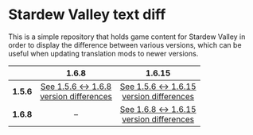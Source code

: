 # Stardew Valley text diff
This is a simple repository that holds game content for Stardew Valley in order to display the difference between various versions, which can be useful when updating translation mods to newer versions.

|           |                        1.6.8                        |                         1.6.15                          |
| --------- | :-------------------------------------------------: | :-----------------------------------------------------: |
| **1.5.6** | [See 1.5.6 ↔ 1.6.8<br>version differences][156-168] | [See 1.5.6 ↔ 1.6.15<br>version differences][156-latest] |
| **1.6.8** |                          –                          | [See 1.6.8 ↔ 1.6.15<br>version differences][168-latest] |

[156-168]: <https://github.com/Regnander/stardew-valley-text-diff/compare/1.5.6...1.6.8#diff> "Difference between 1.5.6 and 1.6.8"
[156-latest]: <https://github.com/Regnander/stardew-valley-text-diff/compare/1.5.6...1.6.9-and-later#diff> "Difference between 1.5.6 and 1.6.15"
[168-latest]: <https://github.com/Regnander/stardew-valley-text-diff/compare/1.6.8...1.6.9-and-later#diff> "Difference between 1.6.8 and 1.6.15"